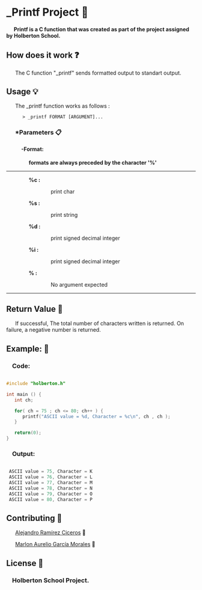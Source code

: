 # _Printf Project :pencil:

#### &nbsp;&nbsp;&nbsp;&nbsp;&nbsp;&nbsp;Printf is a C function that was created as part of the project assigned by Holberton School.

## How does it work  :question:

&nbsp;&nbsp;&nbsp;&nbsp;&nbsp;&nbsp;The C function "_printf" sends formatted output to standart output.

## Usage :bulb:

&nbsp;&nbsp;&nbsp;&nbsp;&nbsp;&nbsp;The _printf function works as follows :

```
      > _printf FORMAT [ARGUMENT]...
```
### &nbsp;&nbsp;&nbsp;&nbsp;&nbsp;&nbsp;*Parameters :clipboard:

  #### &nbsp;&nbsp;&nbsp;&nbsp;&nbsp;&nbsp;&nbsp;&nbsp;&nbsp;&nbsp;&nbsp;&nbsp;-Format:

**&nbsp;&nbsp;&nbsp;&nbsp;&nbsp;&nbsp;&nbsp;&nbsp;&nbsp;&nbsp;&nbsp;&nbsp;&nbsp;&nbsp;&nbsp;&nbsp;&nbsp;&nbsp;formats are always preceded by the character '%'**

---

**&nbsp;&nbsp;&nbsp;&nbsp;&nbsp;&nbsp;&nbsp;&nbsp;&nbsp;&nbsp;&nbsp;&nbsp;&nbsp;&nbsp;&nbsp;&nbsp;&nbsp;&nbsp;%c :**

&nbsp;&nbsp;&nbsp;&nbsp;&nbsp;&nbsp;&nbsp;&nbsp;&nbsp;&nbsp;&nbsp;&nbsp;&nbsp;&nbsp;&nbsp;&nbsp;&nbsp;&nbsp;&nbsp;&nbsp;&nbsp;&nbsp;&nbsp;&nbsp;&nbsp;&nbsp;&nbsp;&nbsp;&nbsp;&nbsp;print char

**&nbsp;&nbsp;&nbsp;&nbsp;&nbsp;&nbsp;&nbsp;&nbsp;&nbsp;&nbsp;&nbsp;&nbsp;&nbsp;&nbsp;&nbsp;&nbsp;&nbsp;&nbsp;%s :**

&nbsp;&nbsp;&nbsp;&nbsp;&nbsp;&nbsp;&nbsp;&nbsp;&nbsp;&nbsp;&nbsp;&nbsp;&nbsp;&nbsp;&nbsp;&nbsp;&nbsp;&nbsp;&nbsp;&nbsp;&nbsp;&nbsp;&nbsp;&nbsp;&nbsp;&nbsp;&nbsp;&nbsp;&nbsp;&nbsp;print string

**&nbsp;&nbsp;&nbsp;&nbsp;&nbsp;&nbsp;&nbsp;&nbsp;&nbsp;&nbsp;&nbsp;&nbsp;&nbsp;&nbsp;&nbsp;&nbsp;&nbsp;&nbsp;%d :**

&nbsp;&nbsp;&nbsp;&nbsp;&nbsp;&nbsp;&nbsp;&nbsp;&nbsp;&nbsp;&nbsp;&nbsp;&nbsp;&nbsp;&nbsp;&nbsp;&nbsp;&nbsp;&nbsp;&nbsp;&nbsp;&nbsp;&nbsp;&nbsp;&nbsp;&nbsp;&nbsp;&nbsp;&nbsp;&nbsp;print signed decimal integer

**&nbsp;&nbsp;&nbsp;&nbsp;&nbsp;&nbsp;&nbsp;&nbsp;&nbsp;&nbsp;&nbsp;&nbsp;&nbsp;&nbsp;&nbsp;&nbsp;&nbsp;&nbsp;%i :**

&nbsp;&nbsp;&nbsp;&nbsp;&nbsp;&nbsp;&nbsp;&nbsp;&nbsp;&nbsp;&nbsp;&nbsp;&nbsp;&nbsp;&nbsp;&nbsp;&nbsp;&nbsp;&nbsp;&nbsp;&nbsp;&nbsp;&nbsp;&nbsp;&nbsp;&nbsp;&nbsp;&nbsp;&nbsp;&nbsp;print signed decimal integer

**&nbsp;&nbsp;&nbsp;&nbsp;&nbsp;&nbsp;&nbsp;&nbsp;&nbsp;&nbsp;&nbsp;&nbsp;&nbsp;&nbsp;&nbsp;&nbsp;&nbsp;&nbsp;% :**

&nbsp;&nbsp;&nbsp;&nbsp;&nbsp;&nbsp;&nbsp;&nbsp;&nbsp;&nbsp;&nbsp;&nbsp;&nbsp;&nbsp;&nbsp;&nbsp;&nbsp;&nbsp;&nbsp;&nbsp;&nbsp;&nbsp;&nbsp;&nbsp;&nbsp;&nbsp;&nbsp;&nbsp;&nbsp;&nbsp;No argument expected

---

## Return Value :traffic_light:

&nbsp;&nbsp;&nbsp;&nbsp;&nbsp;&nbsp;If successful, The total number of characters written is returned. On failure, a negative number is returned.

## Example: :round_pushpin:

### &nbsp;&nbsp;&nbsp;&nbsp;Code:
```c

#include "holberton.h"

int main () {
   int ch;

   for( ch = 75 ; ch <= 80; ch++ ) {
      printf("ASCII value = %d, Character = %c\n", ch , ch );
   }

   return(0);
}
```
### &nbsp;&nbsp;&nbsp;&nbsp;Output:
```c

 ASCII value = 75, Character = K
 ASCII value = 76, Character = L
 ASCII value = 77, Character = M
 ASCII value = 78, Character = N
 ASCII value = 79, Character = O
 ASCII value = 80, Character = P
```

## Contributing :scroll:

&nbsp;&nbsp;&nbsp;&nbsp;&nbsp;&nbsp;[Alejandro Ramírez Ciceros](https://github.com/FatChicken277) :chicken:

&nbsp;&nbsp;&nbsp;&nbsp;&nbsp;&nbsp;[Marlon Aurelio García Morales](https://github.com/clasesucatmarlon) :tophat:

## License :book:

### &nbsp;&nbsp;&nbsp;&nbsp;Holberton School Project.
